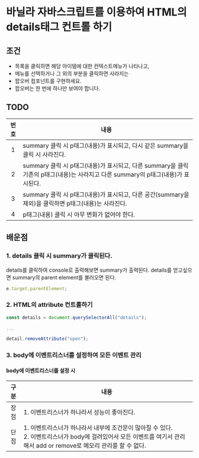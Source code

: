 # 바닐라 자바스크립트를 이용하여 HTML의 details태그 컨트롤 하기

## 조건

- 목록을 클릭하면 해당 아이템에 대한 컨텍스트메뉴가 나타나고,
- 메뉴를 선택하거나 그 외의 부분을 클릭하면 사라지는
- 팝오버 컴포넌트를 구현하세요.
- 팝오버는 한 번에 하나만 보여야 합니다.

## TODO

| 번호 | 내용                                                                                                                             |
| :--: | -------------------------------------------------------------------------------------------------------------------------------- |
|  1   | summary 클릭 시 p태그(내용)가 표시되고, 다시 같은 summary을 클릭 시 사라진다.                                                    |
|  2   | summary 클릭 시 p태그(내용)가 표시되고, 다른 summary을 클릭 기존의 p태그(내용)는 사라지고 다른 summary의 p태그(내용)가 표시된다. |
|  3   | summary 클릭 시 p태그(내용)가 표시되고, 다른 공간(summary을 제외)을 클릭하면 p태그(내용)는 사라진다.                             |
|  4   | p태그(내용) 클릭 시 아무 변화가 없어야 한다.                                                                                     |

## 배운점

### 1. details 클릭 시 summary가 클릭된다.

details를 클릭하여 console로 출력해보면 summary가 출력된다.
details를 얻고싶으면 summary의 parent element를 불러오면 된다.

```js
e.target.parentElement;
```

### 2. HTML의 attribute 컨트롤하기

```js
const details = document.querySelectorAll("details");

...

detail.removeAttribute("open");
```

### 3. body에 이벤트리스너를 설정하여 모든 이벤트 관리

#### **body에 이벤트리스너를 설정 시**

| 구분 | 내용                                                                                                                                                                       |
| :--: | -------------------------------------------------------------------------------------------------------------------------------------------------------------------------- |
| 장점 | 1. 이벤트리스너가 하나라서 성능이 좋아진다.                                                                                                                                |
| 단점 | 1. 이벤트리스너가 하나라서 내부에 조건문이 많아질 수 있다. <br>2. 이벤트리스너가 body에 걸려있어서 모든 이벤트를 여기서 관리해서 add or remove로 메모리 관리를 할 수 없다. |
